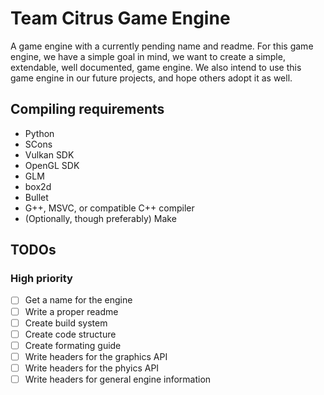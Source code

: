 # Team Citrus Game Engine

A game engine with a currently pending name and readme.
For this game engine, we have a simple goal in mind, we want to create a simple, extendable, well documented, game engine.
We also intend to use this game engine in our future projects, and hope others adopt it as well.

## Compiling requirements

- Python
- SCons
- Vulkan SDK
- OpenGL SDK
- GLM
- box2d
- Bullet
- G++, MSVC, or compatible C++ compiler
- (Optionally, though preferably) Make

## TODOs

### High priority

- [ ] Get a name for the engine
- [ ] Write a proper readme
- [ ] Create build system
- [ ] Create code structure
- [ ] Create formating guide
- [ ] Write headers for the graphics API
- [ ] Write headers for the phyics API
- [ ] Write headers for general engine information
